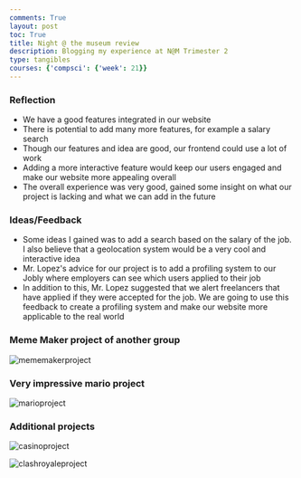 ```yaml
---
comments: True
layout: post
toc: True
title: Night @ the museum review
description: Blogging my experience at N@M Trimester 2
type: tangibles
courses: {'compsci': {'week': 21}}
---
```


### Reflection
- We have a good features integrated in our website
- There is potential to add many more features, for example a salary search
- Though our features and idea are good, our frontend could use a lot of work
- Adding a more interactive feature would keep our users engaged and make our website more appealing overall
- The overall experience was very good, gained some insight on what our project is lacking and what we can add in the future

### Ideas/Feedback

- Some  ideas I gained was to add a search based on the salary of the job. I also believe that a geolocation system would be a very cool and interactive idea
- Mr. Lopez's advice for our project is to add a profiling system to our Jobly where employers can see which users applied to their job
- In addition to this, Mr. Lopez suggested that we alert freelancers that have applied if they were accepted for the job. We are going to use this feedback to create a profiling system and make our website more applicable to the real world

### Meme Maker project of another group
![mememakerproject](../../../images/mememaker.jpg)

### Very impressive mario project

![marioproject](../../../images/mario.jpg)

### Additional projects

![casinoproject](../../../images/casino.jpeg)

![clashroyaleproject](../../../images/clash.jpg)

